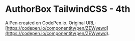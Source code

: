 # AuthorBox TailwindCSS - 4th

A Pen created on CodePen.io. Original URL: [https://codepen.io/componentity/pen/ZEWyewd](https://codepen.io/componentity/pen/ZEWyewd).


